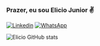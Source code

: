### Prazer, eu sou Elicio Junior ✌️
[![Linkedin](https://img.shields.io/badge/LinkedIn-0077B5?style=for-the-badge&logo=linkedin&logoColor=white)](https://www.linkedin.com/in/elicio-junior-a97a8942)
[![WhatsApp](https://img.shields.io/badge/WhatsApp-25D366?style=for-the-badge&logo=whatsapp&logoColor=white)]( http://api.whatsapp.com/send?1=pt_BR&phone=5585999989056)

![Elicio GitHub stats](https://github-readme-stats.vercel.app/api?username=eliciojr&show_icons=true&theme=radical)
